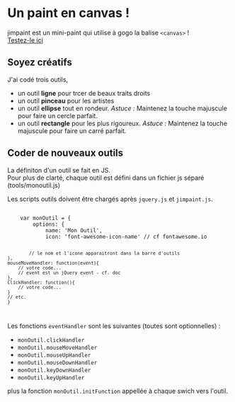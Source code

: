 # Un paint en canvas !

jimpaint est un mini-paint qui utilise à gogo la balise `<canvas>` !  
[Testez-le ici](https://jimetevenard.github.io/jspaint/)


## Soyez créatifs

J'ai codé trois outils,

- un outil **ligne** pour trcer de beaux traits droits
- un outil **pinceau** pour les artistes
- un outil **ellipse** tout en rondeur. *Astuce :* Maintenez la touche majuscule pour faire un cercle parfait.
- un outil **rectangle** pour les plus rigoureux. *Astuce :* Maintenez la touche majuscule pour faire un carré parfait.

## Coder de nouveaux outils

La définiton d'un outil se fait en JS.  
Pour plus de clarté, chaque outil est défini dans un fichier js séparé (tools/monoutil.js)

Les scripts outils doivent être chargés après `jquery.js` et `jimpaint.js`.

<code>
    var monOutil = {
        options: {
            name: 'Mon Outil',
            icon: 'font-awesome-icon-name' // cf fontawesome.io
    
            // le nom et l'icone apparaitront dans la barre d'outils
    },
    mouseMoveHandler: function(event){
        // votre code...
        // event est un jQuery event - cf. doc
    },
    ClickHandler: function(){
        // votre code...
    }
    // etc. 
    }
</code>

Les fonctions `eventHandler` sont les suivantes (toutes sont optionnelles) :

- `monOutil.clickHandler`
- `monOutil.mouseMoveHandler`
- `monOutil.mouseUpHandler`
- `monOutil.mouseDownHandler`
- `monOutil.keyDownHandler`
- `monOutil.keyUpHandler`

plus la fonction `monOutil.initFunction` appellée à chaque swich vers l'outil.
